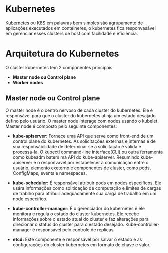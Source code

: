 # Kubernetes
 [Kubernetes](https://kubernetes.io/docs/concepts/overview/what-is-kubernetes/) ou K8S em palavras bem simples são agrupamento de aplicações executados em conteineres, o kubernetes fica responvasável em gerenciar esses clusters de host com facilidade e eficiência.
 
# Arquitetura do Kubernetes
O cluster kubernetes tem 2 componentes principais: 
- **Master node ou Control plane**
- **Worker nodes**

## Master node ou Control plane
O master node é o centro nervoso de cada cluster do kubernetes. Ele é responsável para que o cluster do kubernetes atinja um estado desajado defino pelo usuário. O master node interage com nodes usando o kubelet.<br> 
Master node é composto pelo seguinte componentes:
- **kube-apiserver:** Fornece uma API que serve como front-end de um control plane do kubernetes. As solicitações externas e internas é de sua responsábilidade de determinar se a solicitação é válida  e processa-la. O kubectl command-line interface(CLI) ou outra ferramenta como kubeadm batem ma API do kube-apiserver. Resumindo kube-apiserver é o responvável por estabelecer a comunicação entre o usuário, elemento exeterno e componentes de cluster, como pods, ConfigMaps, events e namespaces.

- **kube-scheduler:** É responsável atribuir pods em nodes especificos. Ele usára informações como soliticação de computação e limites de cargas de trablho para atribuir adequadamente sua carga de trabalho em um node específico.

- **kube-controller-manager:** É o gerenciador do kubernetes é ele monitora e regula o estado do cluster kubernetes.
Ele recebe informações sobre o estado atual do cluster e faz alterações para direcionar o status do cluster para o estado desejado. Kube-controller-manager é responsável pelo controle de replicas.

- **etcd:** Este componente é responsável por salvar o estado e as configurações do cluster kubernetes em formato de chave e valor.
